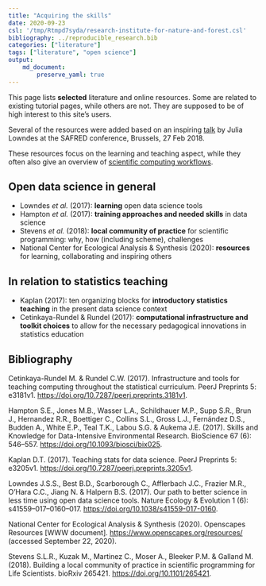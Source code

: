 ```yaml
---
title: "Acquiring the skills"
date: 2020-09-23
csl: '/tmp/Rtmpd7syda/research-institute-for-nature-and-forest.csl'
bibliography: ../reproducible_research.bib
categories: ["literature"]
tags: ["literature", "open science"]
output: 
    md_document:
        preserve_yaml: true
---
```


This page lists **selected** literature and online resources. Some are
related to existing tutorial pages, while others are not. They are
supposed to be of high interest to this site’s users.

Several of the resources were added based on an inspiring
[talk](https://docs.google.com/presentation/d/10KkXEv4r3wWtdKvB6RFOPe809eMNldODaRqQxn-jeME/edit?usp=sharing)
by Julia Lowndes at the SAFRED conference, Brussels, 27 Feb 2018.

These resources focus on the learning and teaching aspect, while they
often also give an overview of [scientific computing
workflows](../computing).

Open data science in general
----------------------------

-   Lowndes *et al.* (2017): **learning** open data science tools
-   Hampton *et al.* (2017): **training approaches and needed skills**
    in data science
-   Stevens *et al.* (2018): **local community of practice** for
    scientific programming: why, how (including scheme), challenges
-   National Center for Ecological Analysis & Synthesis (2020):
    **resources** for learning, collaborating and inspiring others

In relation to statistics teaching
----------------------------------

-   Kaplan (2017): ten organizing blocks for **introductory statistics
    teaching** in the present data science context
-   Cetinkaya-Rundel & Rundel (2017): **computational infrastructure and
    toolkit choices** to allow for the necessary pedagogical innovations
    in statistics education

Bibliography
------------

Cetinkaya-Rundel M. & Rundel C.W. (2017). Infrastructure and tools for
teaching computing throughout the statistical curriculum. PeerJ
Preprints 5: e3181v1. <https://doi.org/10.7287/peerj.preprints.3181v1>.

Hampton S.E., Jones M.B., Wasser L.A., Schildhauer M.P., Supp S.R., Brun
J., Hernandez R.R., Boettiger C., Collins S.L., Gross L.J., Fernández
D.S., Budden A., White E.P., Teal T.K., Labou S.G. & Aukema J.E. (2017).
Skills and Knowledge for Data-Intensive Environmental Research.
BioScience 67 (6): 546–557. <https://doi.org/10.1093/biosci/bix025>.

Kaplan D.T. (2017). Teaching stats for data science. PeerJ Preprints 5:
e3205v1. <https://doi.org/10.7287/peerj.preprints.3205v1>.

Lowndes J.S.S., Best B.D., Scarborough C., Afflerbach J.C., Frazier
M.R., O’Hara C.C., Jiang N. & Halpern B.S. (2017). Our path to better
science in less time using open data science tools. Nature Ecology &
Evolution 1 (6): s41559–017–0160–017.
<https://doi.org/10.1038/s41559-017-0160>.

National Center for Ecological Analysis & Synthesis (2020). Openscapes
Resources \[WWW document\]. <https://www.openscapes.org/resources/>
(accessed September 22, 2020).

Stevens S.L.R., Kuzak M., Martinez C., Moser A., Bleeker P.M. & Galland
M. (2018). Building a local community of practice in scientific
programming for Life Scientists. bioRxiv 265421.
<https://doi.org/10.1101/265421>.
